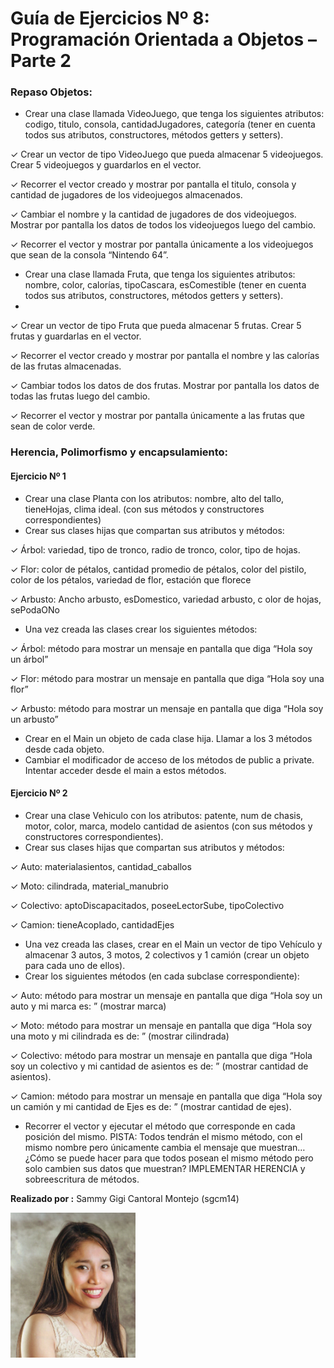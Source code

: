 # Guía de Ejercicios Nº 8: Programación Orientada a Objetos – Parte 2
### Repaso Objetos:
- Crear una clase llamada VideoJuego, que tenga los siguientes atributos: codigo, titulo, consola,  cantidadJugadores,  categoría  (tener  en  cuenta  todos  sus  atributos, constructores, métodos getters y setters).
  
✓  Crear un vector de tipo VideoJuego que pueda almacenar 5 videojuegos. Crear 5 videojuegos y guardarlos en el vector.

✓  Recorrer el vector creado y mostrar por pantalla el titulo, consola y cantidad de jugadores de los videojuegos almacenados.

✓  Cambiar el nombre y la cantidad de jugadores de dos videojuegos. Mostrar por pantalla los datos de todos los videojuegos luego del cambio.

✓  Recorrer el vector y mostrar por pantalla únicamente a los videojuegos que sean de la consola “Nintendo 64”. 

- Crear una clase llamada Fruta, que tenga los siguientes atributos: nombre, color, calorías, tipoCascara, esComestible (tener en cuenta todos sus atributos, constructores, métodos getters y setters).
- 
✓  Crear un vector de tipo Fruta que pueda almacenar 5 frutas. Crear 5 frutas y guardarlas en el vector.

✓  Recorrer el vector creado y mostrar por pantalla el nombre y las calorías de las frutas almacenadas.

✓  Cambiar todos los datos de dos frutas. Mostrar por pantalla los datos de todas las frutas luego del cambio.

✓  Recorrer el vector y mostrar por pantalla únicamente a las frutas que sean de color verde.

### Herencia, Polimorfismo y encapsulamiento:
#### Ejercicio Nº 1
-  Crear una clase  Planta  con los atributos: nombre, alto del tallo, tieneHojas, clima ideal. (con sus métodos y constructores correspondientes)
-  Crear sus clases hijas que compartan sus atributos y métodos:
  
✓  Árbol: variedad, tipo de tronco, radio de tronco, color, tipo de hojas.

✓  Flor:  color de pétalos, cantidad promedio de pétalos, color del pistilo, color de los pétalos, variedad de flor, estación que florece

✓  Arbusto:  Ancho  arbusto,  esDomestico,  variedad  arbusto,  c olor  de  hojas, sePodaONo

-  Una vez creada las clases crear los siguientes métodos:
  
✓  Árbol: método para mostrar un mensaje en pantalla que diga “Hola soy un árbol”

✓  Flor: método para mostrar un mensaje en pantalla que diga “Hola soy una flor”

✓  Arbusto:  método  para  mostrar  un  mensaje  en  pantalla  que  diga  “Hola  soy  un arbusto”

-  Crear en el Main un objeto de cada clase hija. Llamar a los 3 métodos desde cada objeto.
-  Cambiar el modificador de acceso de los métodos de public a private. Intentar acceder desde el main a estos métodos.

#### Ejercicio Nº 2
-  Crear una clase Vehiculo con los atributos: patente, num de chasis, motor,  color, marca, modelo cantidad de asientos (con sus métodos y constructores  correspondientes).
-  Crear sus clases hijas que compartan sus atributos y métodos:
  
✓  Auto: materialasientos, cantidad_caballos

✓  Moto: cilindrada, material_manubrio

✓  Colectivo: aptoDiscapacitados, poseeLectorSube, tipoColectivo

✓  Camion: tieneAcoplado, cantidadEjes

-  Una vez creada las clases, crear en el Main un vector de tipo Vehículo y almacenar 3 autos, 3 motos, 2 colectivos y 1 camión (crear un objeto para cada uno de ellos).
-  Crear los siguientes métodos (en cada subclase correspondiente):
  
✓  Auto:  método  para  mostrar  un  mensaje  en  pantalla  que  diga  “Hola  soy  un  auto  y mi  marca es: ” (mostrar  marca)

✓  Moto: método para mostrar un mensaje en pantalla que diga “Hola soy una moto y mi cilindrada es de: ” (mostrar  cilindrada)

✓  Colectivo: método para mostrar un mensaje en pantalla que diga “Hola soy un colectivo y mi cantidad de asientos es de: ” (mostrar cantidad de  asientos).

✓  Camion: método para  mostrar un mensaje en pantalla que diga “Hola soy un camión y mi cantidad de Ejes es de: ” (mostrar cantidad de  ejes).

-  Recorrer el vector y ejecutar el método que corresponde en cada posición del mismo. PISTA: Todos tendrán el mismo método, con el mismo nombre pero únicamente cambia el mensaje que muestran…  ¿Cómo  se  puede  hacer  para  que  todos  posean  el  mismo método  pero  solo  cambien  sus  datos  que  muestran?  IMPLEMENTAR  HERENCIA  y  sobreescritura de  métodos.

**Realizado por :** Sammy Gigi Cantoral Montejo (sgcm14)

<img src ="https://raw.githubusercontent.com/sgcm14/sgcm14/main/sammy.jpg" width="200">
